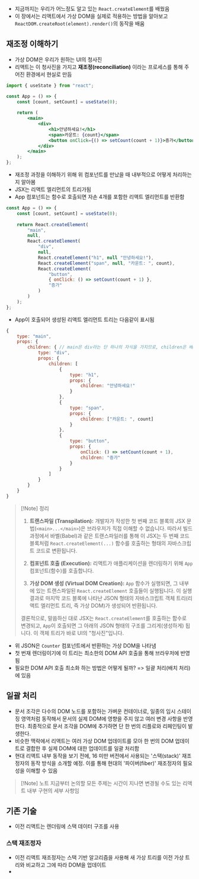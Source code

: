 - 지금까지는 우리가 어느정도 알고 있는 `React.createElement`를 배웠음
- 이 장에서는 리액트에서 가상 DOM을 실제로 적용하는 방법을 알아보고 `ReactDOM.createRoot(element).render()`의 동작을 배움

## 재조정 이해하기
- 가상 DOM은 우리가 원하는 UI의 청사진
- 리액트는 이 청사진을 가지고 **재조정(reconciliation)** 이라는 프로세스를 통해 주어진 환경에서 현실로 만듬

```jsx
import { useState } from "react";

const App = () => {
	const [count, setCount] = useState(0);
	
	return (
		<main>
			<div>
				<h1>안녕하세요!</h1>
				<span>카운트: {count}</span>
				<button onClick={() => setCount(count + 1)}>증가</button>
			</div>
		</main>
	);
};
```

- 재조정 과정을 이해하기 위해 위 컴포넌트를 만났을 때 내부적으로 어떻게 처리하는지 알아봄
- JSX는 리액트 엘리먼트의 트리가됨
- App 컴포넌트는 함수로 호출되면 자손 4개를 포함한 리액트 엘리먼트를 반환함

```js
const App = () => {
	const [count, setCount] = useState(0);
	
	return React.createElement(
		"main",
		null,
		React.createElement(
			"div",
			null,
			React.createElement("h1", null "안녕하세요!"),
			React.createElement("span", null, "카운트: ", count),
			React.createElement(
				"button",
				{ onClick: () => setCount(count + 1) },
				"증가"
			)
		)
	);
};
```

- App이 호출되어 생성된 리액트 엘리먼트 트리는 다음같이 표시됨

```jsx
{
	type: "main",
	props: {
		children: { // main은 div라는 단 하나의 자식을 가지므로, children은 배열이 아닌 객체
			type: "div",
			props: {
				children: [
					{
						type: "h1",
						props: {
							children: "안녕하세요!"
						}
					},
					{
						type: "span",
						props: {
							children: ["카운트: ", count]
						}
					},
					{
						type: "button",
						props: {
							onClick: () => setCount(count + 1),
							children: "증가"
						}
					}
				]
			}
		}
	}
}
```

> [!Note] 정리
> 1. **트랜스파일 (Transpilation):** 개발자가 작성한 첫 번째 코드 블록의 JSX 문법(`<main>...</main>`)은 브라우저가 직접 이해할 수 없습니다. 따라서 빌드 과정에서 바벨(Babel)과 같은 트랜스파일러를 통해 이 JSX는 두 번째 코드 블록처럼 `React.createElement(...)` 함수를 호출하는 형태의 자바스크립트 코드로 변환됩니다.
>     
> 2. **컴포넌트 호출 (Execution):** 리액트가 애플리케이션을 렌더링하기 위해 `App` 컴포넌트(함수)를 호출합니다.
>     
> 3. **가상 DOM 생성 (Virtual DOM Creation):** `App` 함수가 실행되면, 그 내부에 있는 트랜스파일된 `React.createElement` 호출들이 실행됩니다. 이 실행 결과로 마지막 코드 블록에 나타난 JSON 형태의 자바스크립트 객체 트리(리액트 엘리먼트 트리, 즉 가상 DOM)가 생성되어 반환됩니다.
>     
> 
> 결론적으로, 말씀하신 대로 JSX는 `React.createElement`를 호출하는 함수로 변경되고, `App`이 호출되면 그 아래의 JSON 형태의 구조를 그리게(생성하게) 됩니다. 이 객체 트리가 바로 UI의 "청사진"입니다.

- 위 JSON은 `Counter` 컴포넌트에서 반환하는 가상 DOM을 나타냄
- 첫 번재 렌더링이기에 이 트리는 최소한의 DOM API 호출을 통해 브라우저에 반영됨
- 필요한 DOM API 호출 최소화 하는 방법은 어떻게 될까? => 일괄 처리(배치 처리)에 있음

## 일괄 처리
- 문서 조각은 다수의 DOM 노드를 포함하는 가벼운 컨테이너로, 일종의 임시 스테이징 영역처럼 동작해서 문서의 실제 DOM에 영향을 주지 않고 여러 변경 사항을 반영한다. 최종적으로 문서 조각을 DOM에 추가하면 단 한 번의 리플로와 리페인팅이 발생한다.
- 비슷한 맥락에서 리액트는 여러 가상 DOM 업데이트를 모아 한 번의 DOM 업데이트로 결합한 후 실제 DOM에 대한 업데이트를 일괄 처리함
- 현대 리액트 내부 동작을 보기 전에, 16 미만 버전에서 사용되는 '스택(stack)' 재조정자의 동작 방식을 소개할 예정. 이를 통해 현대의 '파이버(fiber)' 재조정자의 필요성을 이해할 수 있음

> [!Note] 노트
>지금부터 논의할 모든 주제는 시간이 지나면 변경될 수도 있는 리액트 내부 구현의 세부 사항임


## 기존 기술
- 이전 리액트는 렌더링에 스택 데이터 구조를 사용

### 스택 재조정자
- 이전 리액트 재조정자는 스택 기반 알고리즘을 사용해 새 가상 트리를 이전 가상 트리와 비교하고 그에 따라 DOM을 업데이트
- 